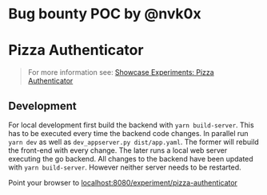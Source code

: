 # Bug bounty POC by @nvk0x
# Pizza Authenticator
> For more information see: [Showcase Experiments: Pizza Authenticator](https://showcase.withgoogle.com/experiment-detail/pizza-authenticator)

## Development
For local development first build the backend with `yarn build-server`. This has to be executed
every time the backend code changes. In parallel run `yarn dev` as well as
`dev_appserver.py dist/app.yaml`. The former will rebuild the front-end with every change. The
later runs a local web server executing the go backend.
All changes to the backend have been updated with `yarn build-server`. However neither server needs
to be restarted.

Point your browser to [localhost:8080/experiment/pizza-authenticator](localhost:8080/experiment/pizza-authenticator)
